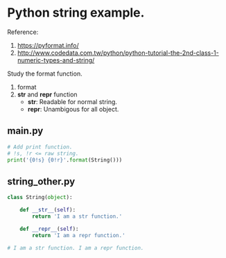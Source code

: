 # Python string example.

Reference:
1. https://pyformat.info/
2. http://www.codedata.com.tw/python/python-tutorial-the-2nd-class-1-numeric-types-and-string/

Study the format function.
1. format
2. __str__ and __repr__ function
    * __str__: Readable for normal string.
    * __repr__: Unambigous for all object.

## main.py
```python
# Add print function.
# !s, !r <= raw string.
print('{0!s} {0!r}'.format(String()))
```
## string_other.py
```python
class String(object):

    def __str__(self):
        return 'I am a str function.'

    def __repr__(self):
        return 'I am a repr function.'

# I am a str function. I am a repr function.
```